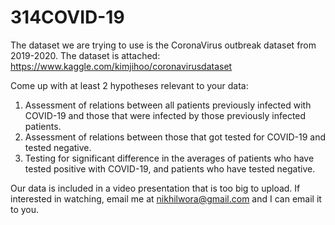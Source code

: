 # 314COVID-19
The dataset we are trying to use is the CoronaVirus outbreak dataset from 2019-2020. 
The dataset is attached: https://www.kaggle.com/kimjihoo/coronavirusdataset

Come up with at least 2 hypotheses relevant to your data:
1. Assessment of relations between all patients previously infected with COVID-19 and those that were infected by those previously infected patients.
2. Assessment of relations between those that got tested for COVID-19 and tested negative.
3. Testing for significant difference in the averages of patients who have tested positive
with COVID-19, and patients who have tested negative.

Our data is included in a video presentation that is too big to upload. If interested in watching, email me at nikhilwora@gmail.com and I can email it to you.
